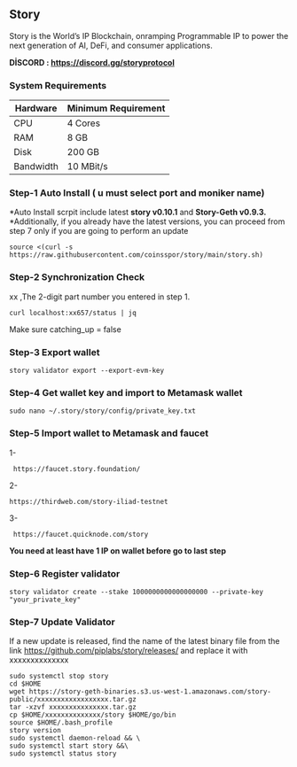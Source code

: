 
## Story
Story is the World’s IP Blockchain, onramping Programmable IP to power the next generation of AI, DeFi, and consumer applications.

**DİSCORD : https://discord.gg/storyprotocol**

### System Requirements

| Hardware   | Minimum Requirement |
|------------|---------------------|
| CPU        | 4 Cores             |
| RAM        | 8 GB                |
| Disk       | 200 GB              |
| Bandwidth  | 10 MBit/s           |

### Step-1 Auto Install ( u must select port and moniker name)

*Auto Install scrpit include latest **story v0.10.1** and **Story-Geth v0.9.3.**
*Additionally, if you already have the latest versions, you can proceed from step 7 only if you are going to perform an update
```
source <(curl -s https://raw.githubusercontent.com/coinsspor/story/main/story.sh)
```



### Step-2 Synchronization Check

xx ,The 2-digit part number you entered in step 1.
```
curl localhost:xx657/status | jq
```
Make sure catching_up = false

### Step-3 Export wallet

```
story validator export --export-evm-key

```

### Step-4  Get wallet key and import to Metamask wallet

```
sudo nano ~/.story/story/config/private_key.txt

```
### Step-5  Import wallet to Metamask and faucet

1-
```
 https://faucet.story.foundation/
```
2-
```
https://thirdweb.com/story-iliad-testnet
```
3-
```
 https://faucet.quicknode.com/story 
```
**You need at least have 1 IP on wallet before go to last step**

### Step-6  Register validator
```
story validator create --stake 1000000000000000000 --private-key "your_private_key"
```

### Step-7   Update  Validator

If a new update is released, find the name of the latest binary file from the link https://github.com/piplabs/story/releases/ and replace it with xxxxxxxxxxxxxx

```
sudo systemctl stop story
cd $HOME
wget https://story-geth-binaries.s3.us-west-1.amazonaws.com/story-public/xxxxxxxxxxxxxxxxxx.tar.gz
tar -xzvf xxxxxxxxxxxxxxx.tar.gz
cp $HOME/xxxxxxxxxxxxxx/story $HOME/go/bin
source $HOME/.bash_profile
story version
sudo systemctl daemon-reload && \
sudo systemctl start story &&\
sudo systemctl status story
```
